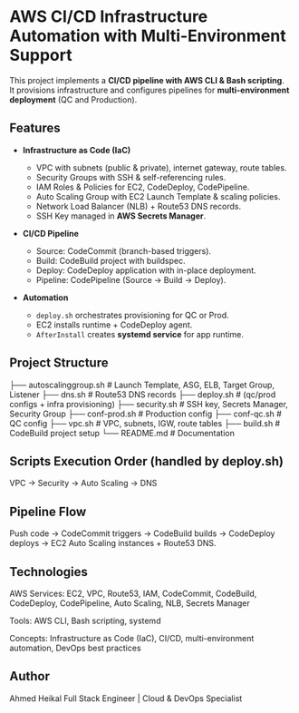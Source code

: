 # AWS CI/CD Infrastructure Automation with Multi-Environment Support

This project implements a **CI/CD pipeline with AWS CLI & Bash scripting**.  
It provisions infrastructure and configures pipelines for **multi-environment deployment** (QC and Production).

## Features

- **Infrastructure as Code (IaC)**

  - VPC with subnets (public & private), internet gateway, route tables.
  - Security Groups with SSH & self-referencing rules.
  - IAM Roles & Policies for EC2, CodeDeploy, CodePipeline.
  - Auto Scaling Group with EC2 Launch Template & scaling policies.
  - Network Load Balancer (NLB) + Route53 DNS records.
  - SSH Key managed in **AWS Secrets Manager**.

- **CI/CD Pipeline**

  - Source: CodeCommit (branch-based triggers).
  - Build: CodeBuild project with buildspec.
  - Deploy: CodeDeploy application with in-place deployment.
  - Pipeline: CodePipeline (Source → Build → Deploy).

- **Automation**
  - `deploy.sh` orchestrates provisioning for QC or Prod.
  - EC2 installs runtime + CodeDeploy agent.
  - `AfterInstall` creates **systemd service** for app runtime.

## Project Structure

├── autoscalinggroup.sh # Launch Template, ASG, ELB, Target Group, Listener
├── dns.sh # Route53 DNS records
├── deploy.sh # (qc/prod configs + infra provisioning)
├── security.sh # SSH key, Secrets Manager, Security Group
├── conf-prod.sh # Production config
├── conf-qc.sh # QC config
├── vpc.sh # VPC, subnets, IGW, route tables
├── build.sh # CodeBuild project setup
└── README.md # Documentation

## Scripts Execution Order (handled by deploy.sh)

VPC → Security → Auto Scaling → DNS

## Pipeline Flow

Push code → CodeCommit triggers → CodeBuild builds → CodeDeploy deploys → EC2 Auto Scaling instances + Route53 DNS.

## Technologies

AWS Services: EC2, VPC, Route53, IAM, CodeCommit, CodeBuild, CodeDeploy, CodePipeline, Auto Scaling, NLB, Secrets Manager

Tools: AWS CLI, Bash scripting, systemd

Concepts: Infrastructure as Code (IaC), CI/CD, multi-environment automation, DevOps best practices

## Author

Ahmed Heikal
Full Stack Engineer | Cloud & DevOps Specialist

